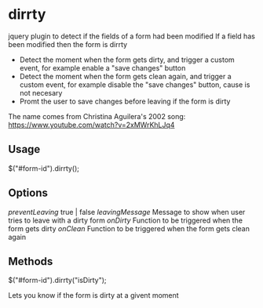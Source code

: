 dirrty
===========

jquery plugin to detect if the fields of a form had been modified 
If a field has been modified then the form is dirrty

- Detect the moment when the form gets dirty, and trigger a custom event, for example enable a "save changes" button
- Detect the moment when the form gets clean again, and trigger a custom event, for example disable the "save changes" button, cause is not necesary
- Promt the user to save changes before leaving if the form is dirty

The name comes from Christina Aguilera's 2002 song:
https://www.youtube.com/watch?v=2xMWrKhLJq4


Usage
--------

$("#form-id").dirrty();


Options
--------

*preventLeaving* true | false
*leavingMessage*  Message to show when user tries to leave with a dirty form
*onDirty* Function to be triggered when the form gets dirty
*onClean* Function to be triggered when the form gets clean again

Methods
---------

$("#form-id").dirrty("isDirty");

Lets you know if the form is dirty at a givent moment